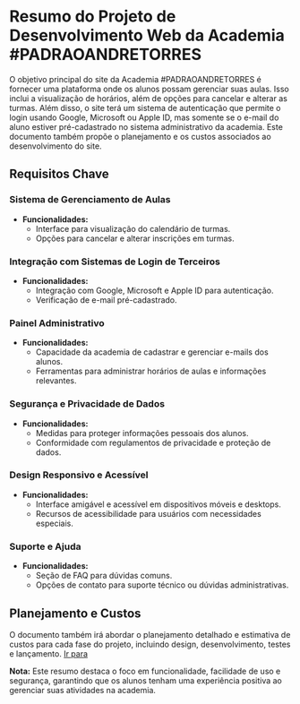 # Resumo do Projeto de Desenvolvimento Web da Academia #PADRAOANDRETORRES

O objetivo principal do site da Academia #PADRAOANDRETORRES é fornecer uma plataforma onde os alunos possam gerenciar suas aulas. Isso inclui a visualização de horários, além de opções para cancelar e alterar as turmas. Além disso, o site terá um sistema de autenticação que permite o login usando Google, Microsoft ou Apple ID, mas somente se o e-mail do aluno estiver pré-cadastrado no sistema administrativo da academia. Este documento também propõe o planejamento e os custos associados ao desenvolvimento do site.

## Requisitos Chave

### Sistema de Gerenciamento de Aulas
- **Funcionalidades:**
  - Interface para visualização do calendário de turmas.
  - Opções para cancelar e alterar inscrições em turmas.

### Integração com Sistemas de Login de Terceiros
- **Funcionalidades:**
  - Integração com Google, Microsoft e Apple ID para autenticação.
  - Verificação de e-mail pré-cadastrado.

### Painel Administrativo
- **Funcionalidades:**
  - Capacidade da academia de cadastrar e gerenciar e-mails dos alunos.
  - Ferramentas para administrar horários de aulas e informações relevantes.

### Segurança e Privacidade de Dados
- **Funcionalidades:**
  - Medidas para proteger informações pessoais dos alunos.
  - Conformidade com regulamentos de privacidade e proteção de dados.

### Design Responsivo e Acessível
- **Funcionalidades:**
  - Interface amigável e acessível em dispositivos móveis e desktops.
  - Recursos de acessibilidade para usuários com necessidades especiais.

### Suporte e Ajuda
- **Funcionalidades:**
  - Seção de FAQ para dúvidas comuns.
  - Opções de contato para suporte técnico ou dúvidas administrativas.

## Planejamento e Custos
O documento também irá abordar o planejamento detalhado e estimativa de custos para cada fase do projeto, incluindo design, desenvolvimento, testes e lançamento. [Ir para](https://github.com/dhdtech/padraoandretorres/blob/main/planejamento.md)

**Nota:** Este resumo destaca o foco em funcionalidade, facilidade de uso e segurança, garantindo que os alunos tenham uma experiência positiva ao gerenciar suas atividades na academia.
